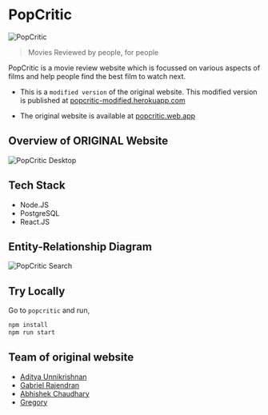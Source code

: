 # PopCritic

![PopCritic](https://popcritic.web.app/readme.png)

> Movies Reviewed by people, for people

PopCritic is a movie review website which is focussed on various aspects of films and help people find the best film to watch next.

* This is a `modified version` of the original website. This modified version is published at [popcritic-modified.herokuapp.com](https://popcritic-modified.herokuapp.com/)

* The original website is available at [popcritic.web.app](https://popcritic.web.app)

## Overview of ORIGINAL Website

![PopCritic Desktop](https://raw.githubusercontent.com/theabbie/PopCritic/master/Images/desktop.JPG)


## Tech Stack

* Node.JS
* PostgreSQL
* React.JS

## Entity-Relationship Diagram

![PopCritic Search](https://raw.githubusercontent.com/theabbie/PopCritic/master/Images/ERD.png)

## Try Locally

Go to `popcritic` and run,

```sh
npm install
npm run start
```

## Team of original website

* [Aditya Unnikrishnan](https://github.com/CharieBlastX7)
* [Gabriel Rajendran](https://github.com/rgab1508)
* [Abhishek Chaudhary](https://theabbie.github.io/)
* [Gregory](https://github.com/gregbg218)

